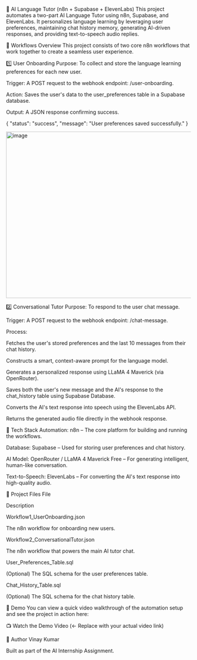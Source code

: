 🧠 AI Language Tutor (n8n + Supabase + ElevenLabs)
This project automates a two-part AI Language Tutor using n8n, Supabase, and ElevenLabs. It personalizes language learning by leveraging user preferences, maintaining chat history memory, generating AI-driven responses, and providing text-to-speech audio replies.

🚀 Workflows Overview
This project consists of two core n8n workflows that work together to create a seamless user experience.

1️⃣ User Onboarding
Purpose: To collect and store the language learning preferences for each new user.

Trigger: A POST request to the webhook endpoint: /user-onboarding.

Action: Saves the user's data to the user_preferences table in a Supabase database.

Output: A JSON response confirming success.

{
  "status": "success",
  "message": "User preferences saved successfully."
}

<img width="1044" height="454" alt="image" src="https://github.com/user-attachments/assets/09152d1d-40ff-40fb-ad23-c04c45f35857" />

2️⃣ Conversational Tutor
Purpose: To respond to the user chat message.

Trigger: A POST request to the webhook endpoint: /chat-message.

Process:

Fetches the user's stored preferences and the last 10 messages from their chat history.

Constructs a smart, context-aware prompt for the language model.

Generates a personalized response using LLaMA 4 Maverick (via OpenRouter).

Saves both the user's new message and the AI's response to the chat_history table using Supabase Database.

Converts the AI's text response into speech using the ElevenLabs API.

Returns the generated audio file directly in the webhook response.

🧩 Tech Stack
Automation: n8n – The core platform for building and running the workflows.

Database: Supabase – Used for storing user preferences and chat history.

AI Model: OpenRouter / LLaMA 4 Maverick Free – For generating intelligent, human-like conversation.

Text-to-Speech: ElevenLabs – For converting the AI's text response into high-quality audio.

🧰 Project Files
File

Description

Workflow1_UserOnboarding.json

The n8n workflow for onboarding new users.

Workflow2_ConversationalTutor.json

The n8n workflow that powers the main AI tutor chat.

User_Preferences_Table.sql

(Optional) The SQL schema for the user preferences table.

Chat_History_Table.sql

(Optional) The SQL schema for the chat history table.

🎥 Demo
You can view a quick video walkthrough of the automation setup and see the project in action here:

📺 Watch the Demo Video (<- Replace with your actual video link)

👤 Author
Vinay Kumar

Built as part of the AI Internship Assignment.
